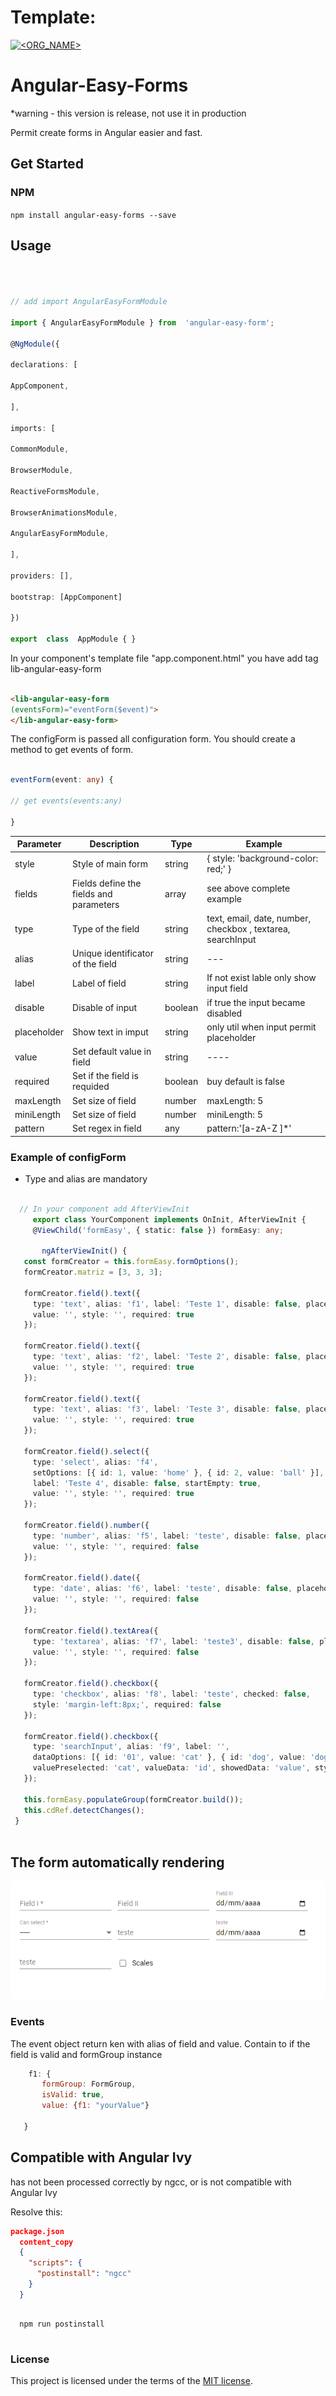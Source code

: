 # Template:
[![<ORG_NAME>](https://circleci.com/<VCS>/<ORG_NAME>/<PROJECT_NAME>.svg?style=svg)](<LINK>)

# Angular-Easy-Forms

*warning - this version is release, not use it in production

Permit create forms in Angular easier and fast.



## Get Started

  

 

### NPM

  

`npm install angular-easy-forms --save`

  
  

## Usage

  

```ts

  

// add import AngularEasyFormModule

import { AngularEasyFormModule } from  'angular-easy-form';

@NgModule({

declarations: [

AppComponent,

],

imports: [

CommonModule,

BrowserModule,

ReactiveFormsModule,

BrowserAnimationsModule,

AngularEasyFormModule,

],

providers: [],

bootstrap: [AppComponent]

})

export  class  AppModule { }


```
 

In your component's template file "app.component.html" you have add tag lib-angular-easy-form

  ```html

<lib-angular-easy-form
(eventsForm)="eventForm($event)">
</lib-angular-easy-form>

```

  

The configForm is passed all configuration form. You should create a method to get events of form.
```ts

eventForm(event: any) {

// get events(events:any)

}

```



| Parameter   |  Description  |  Type  |  Example | 
| ------------------- | ------------------- | ------------------- | ------------------- |
|  style |  Style of main form | string | { style: 'background-color: red;' } |
|  fields |  Fields define the fields and parameters | array |  see above complete example |
|  type |  Type of the field | string |  text, email, date, number, checkbox , textarea, searchInput |
|  alias |  Unique identificator of the field | string |  --- |
|  label |  Label of field | string |  If not exist lable only show input field |
|  disable |  Disable of input | boolean |  if true the input became disabled |
|  placeholder |  Show text in imput | string | only util when input permit placeholder |
|  value |  Set default value in field | string |  ---- |
|  required |  Set if the field is requided | boolean  |  buy default is false|
|  maxLength |  Set size of field  | number  |   maxLength: 5 |
|  miniLength |  Set size of field  | number  |   miniLength: 5 |
|  pattern |  Set regex in field  | any  |   pattern:'[a-zA-Z ]*' |



 ### Example of configForm

  * Type and alias are mandatory

 ```typescript

   // In your component add AfterViewInit
      export class YourComponent implements OnInit, AfterViewInit {
      @ViewChild('formEasy', { static: false }) formEasy: any;

        ngAfterViewInit() {
    const formCreator = this.formEasy.formOptions();
    formCreator.matriz = [3, 3, 3];

    formCreator.field().text({
      type: 'text', alias: 'f1', label: 'Teste 1', disable: false, placeholder: 'oi',
      value: '', style: '', required: true
    });

    formCreator.field().text({
      type: 'text', alias: 'f2', label: 'Teste 2', disable: false, placeholder: 'sou',
      value: '', style: '', required: true
    });

    formCreator.field().text({
      type: 'text', alias: 'f3', label: 'Teste 3', disable: false, placeholder: 'eu',
      value: '', style: '', required: true
    });

    formCreator.field().select({
      type: 'select', alias: 'f4',
      setOptions: [{ id: 1, value: 'home' }, { id: 2, value: 'ball' }],
      label: 'Teste 4', disable: false, startEmpty: true,
      value: '', style: '', required: true
    });

    formCreator.field().number({
      type: 'number', alias: 'f5', label: 'teste', disable: false, placeholder: '',
      value: '', style: '', required: false
    });

    formCreator.field().date({
      type: 'date', alias: 'f6', label: 'teste', disable: false, placeholder: '',
      value: '', style: '', required: false
    });

    formCreator.field().textArea({
      type: 'textarea', alias: 'f7', label: 'teste3', disable: false, placeholder: '',
      value: '', style: '', required: false
    });

    formCreator.field().checkbox({
      type: 'checkbox', alias: 'f8', label: 'teste', checked: false,
      style: 'margin-left:8px;', required: false
    });

    formCreator.field().checkbox({
      type: 'searchInput', alias: 'f9', label: '',
      dataOptions: [{ id: '01', value: 'cat' }, { id: 'dog', value: 'dog' }], validate: false,
      valuePreselected: 'cat', valueData: 'id', showedData: 'value', style: ''
    });

    this.formEasy.populateGroup(formCreator.build());
    this.cdRef.detectChanges();
  }
  

```

## The form automatically rendering



![alt tag](https://github.com/renatodysouza/easyform/blob/master/form.PNG)


### Events

The event object return ken with alias of field and value. Contain to if the field is valid and formGroup instance


 ```javascript
     f1: {
        formGroup: FormGroup,
        isValid: true,
        value: {f1: "yourValue"}

    }

```

## Compatible with Angular Ivy

  has not been processed correctly by ngcc, or is not compatible with Angular Ivy


  Resolve this:

  ```json
  package.json
    content_copy
    {
      "scripts": {
        "postinstall": "ngcc"
      }
    }

```

```node

  npm run postinstall


 ```

### License


This project is licensed under the terms of the [MIT license](/LICENSE).
